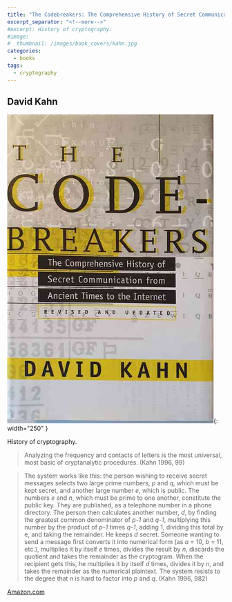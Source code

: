 ```yaml
---
title: "The Codebreakers: The Comprehensive History of Secret Communication from Ancient Times to the Internet"
excerpt_separator: "<!--more-->"
#excerpt: History of cryptography.
#image:
#  thumbnail: /images/book_covers/kahn.jpg
categories:
  - books
tags:
  - cryptography
---
```



## David Kahn


![alt text](/images/book_covers/kahn.jpg "Title"){: width="250" }

<!--more-->

History of cryptography.

> Analyzing the frequency and contacts of letters is the most universal, most basic of cryptanalytic procedures. (Kahn 1996, 99)


> The system works like this: the person wishing to receive secret messages selects two large prime numbers, *p* and *q*, 
> which must be kept secret, and another large number *e*, which is public. The numbers *e* and *n*, which must be prime
> to one another, constitute the public key. They are published, as a telephone number in a phone directory. The person
> then calculates another number, *d*, by finding the greatest common denominator of *p-1* and *q-1*, multiplying this number
> by the product of *p-1* times *q-1*, adding 1, dividing this total by e, and taking the remainder. He keeps *d* secret. 
> Someone wanting to send a message first converts it into numerical form (as *a* = 10, *b* = 11, etc.),
> multiplies it by itself *e* times, divides the result by *n*, discards the quotient and takes the remainder as the cryptogram.
> When the recipient gets this, he multiplies it by itself *d* times, divides it by *n*, and takes the remainder as 
> the numerical plaintext. The system resists to the degree that *n* is hard to factor into *p* and *q*. (Kahn 1996, 982)


[Amazon.com](https://www.amazon.com/Codebreakers-Comprehensive-History-Communication-Internet/dp/0684831309)




